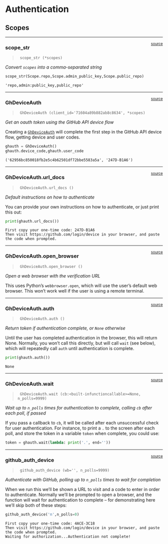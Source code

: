 # Authentication


<!-- WARNING: THIS FILE WAS AUTOGENERATED! DO NOT EDIT! -->

## Scopes

------------------------------------------------------------------------

<a href="https://github.com/fastai/ghapi/blob/master/ghapi/auth.py#L27"
target="_blank" style="float:right; font-size:smaller">source</a>

### scope_str

>      scope_str (*scopes)

*Convert `scopes` into a comma-separated string*

``` python
scope_str(Scope.repo,Scope.admin_public_key,Scope.public_repo)
```

    'repo,admin:public_key,public_repo'

------------------------------------------------------------------------

<a href="https://github.com/fastai/ghapi/blob/master/ghapi/auth.py#L35"
target="_blank" style="float:right; font-size:smaller">source</a>

### GhDeviceAuth

>      GhDeviceAuth (client_id='71604a89b882ab8c8634', *scopes)

*Get an oauth token using the GitHub API device flow*

Creating a
[`GhDeviceAuth`](https://ghapi.fast.ai/auth.html#ghdeviceauth) will
complete the first step in the GitHub API device flow, getting device
and user codes.

``` python
ghauth = GhDeviceAuth()
ghauth.device_code,ghauth.user_code
```

    ('62956bc850018fb2e5c4b62501df72bbe5583a5a', '247D-B1A6')

------------------------------------------------------------------------

<a href="https://github.com/fastai/ghapi/blob/master/ghapi/auth.py#L47"
target="_blank" style="float:right; font-size:smaller">source</a>

### GhDeviceAuth.url_docs

>      GhDeviceAuth.url_docs ()

*Default instructions on how to authenticate*

You can provide your own instructions on how to authenticate, or just
print this out:

``` python
print(ghauth.url_docs())
```

    First copy your one-time code: 247D-B1A6
    Then visit https://github.com/login/device in your browser, and paste the code when prompted.

------------------------------------------------------------------------

<a href="https://github.com/fastai/ghapi/blob/master/ghapi/auth.py#L54"
target="_blank" style="float:right; font-size:smaller">source</a>

### GhDeviceAuth.open_browser

>      GhDeviceAuth.open_browser ()

*Open a web browser with the verification URL*

This uses Python’s `webbrowser.open`, which will use the user’s default
web browser. This won’t work well if the user is using a remote
terminal.

------------------------------------------------------------------------

<a href="https://github.com/fastai/ghapi/blob/master/ghapi/auth.py#L60"
target="_blank" style="float:right; font-size:smaller">source</a>

### GhDeviceAuth.auth

>      GhDeviceAuth.auth ()

*Return token if authentication complete, or `None` otherwise*

Until the user has completed authentication in the browser, this will
return None. Normally, you won’t call this directly, but will call
`wait` (see below), which will repeatedly call `auth` until
authentication is complete.

``` python
print(ghauth.auth())
```

    None

------------------------------------------------------------------------

<a href="https://github.com/fastai/ghapi/blob/master/ghapi/auth.py#L73"
target="_blank" style="float:right; font-size:smaller">source</a>

### GhDeviceAuth.wait

>      GhDeviceAuth.wait (cb:<built-infunctioncallable>=None, n_polls=9999)

*Wait up to `n_polls` times for authentication to complete, calling `cb`
after each poll, if passed*

If you pass a callback to `cb`, it will be called after each
unsuccessful check for user authentication. For instance, to print a `.`
to the screen after each poll, and store the token in a variable `token`
when complete, you could use:

``` python
token = ghauth.wait(lambda: print('.', end=''))
```

------------------------------------------------------------------------

<a href="https://github.com/fastai/ghapi/blob/master/ghapi/auth.py#L84"
target="_blank" style="float:right; font-size:smaller">source</a>

### github_auth_device

>      github_auth_device (wb='', n_polls=9999)

*Authenticate with GitHub, polling up to `n_polls` times to wait for
completion*

When we run this we’ll be shown a URL to visit and a code to enter in
order to authenticate. Normally we’ll be prompted to open a browser, and
the function will wait for authentication to complete – for
demonstrating here we’ll skip both of these steps:

``` python
github_auth_device('n',n_polls=0)
```

    First copy your one-time code: 4ACE-3C18
    Then visit https://github.com/login/device in your browser, and paste the code when prompted.
    Waiting for authorization...Authentication not complete!
